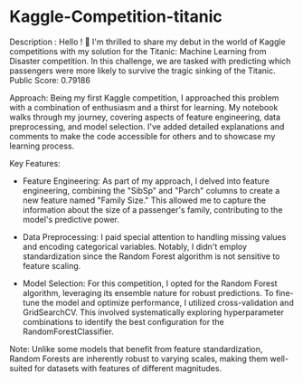 # Kaggle-Competition-titanic
Description :
Hello ! 👋 I'm thrilled to share my debut in the world of Kaggle competitions with my solution for the Titanic: Machine Learning from Disaster competition. In this challenge, we are tasked with predicting which passengers were more likely to survive the tragic sinking of the Titanic.  Public Score: 0.79186

Approach:
Being my first Kaggle competition, I approached this problem with a combination of enthusiasm and a thirst for learning. My notebook walks through my journey, covering aspects of feature engineering, data preprocessing, and model selection. I've added detailed explanations and comments to make the code accessible for others and to showcase my learning process.

Key Features:

- Feature Engineering: As part of my approach, I delved into feature engineering, combining the "SibSp" and "Parch" columns to create a new feature named "Family Size." This allowed me to capture the information about the size of a passenger's family, contributing to the model's predictive power.

- Data Preprocessing: I paid special attention to handling missing values and encoding categorical variables. Notably, I didn't employ standardization since the Random Forest algorithm is not sensitive to feature scaling.

- Model Selection: For this competition, I opted for the Random Forest algorithm, leveraging its ensemble nature for robust predictions. To fine-tune the model and optimize performance, I utilized cross-validation and GridSearchCV. This involved systematically exploring hyperparameter combinations to identify the best configuration for the RandomForestClassifier.

Note: Unlike some models that benefit from feature standardization, Random Forests are inherently robust to varying scales, making them well-suited for datasets with features of different magnitudes.
